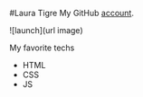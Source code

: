 #Laura Tigre
My GitHub [account](https://github.com/LauraTigre).

![launch](url image)

My favorite techs
- HTML
- CSS
- JS
